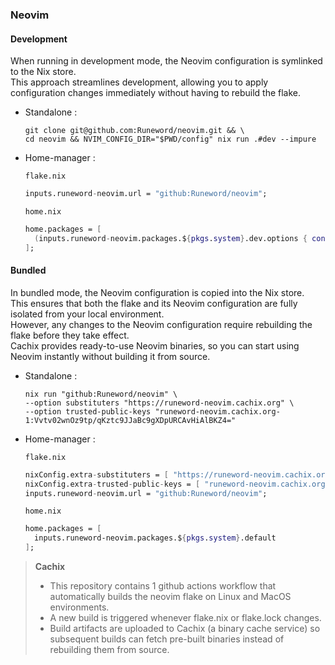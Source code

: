 ### Neovim

#### Development
When running in development mode, the Neovim configuration is symlinked to the Nix store.   
This approach streamlines development, allowing you to apply configuration changes immediately without having to rebuild the flake.

* Standalone :

  ```shell
  git clone git@github.com:Runeword/neovim.git && \
  cd neovim && NVIM_CONFIG_DIR="$PWD/config" nix run .#dev --impure
  ```

* Home-manager :

  `flake.nix`
  ```nix
  inputs.runeword-neovim.url = "github:Runeword/neovim";
  ```

  `home.nix`
  ```nix
  home.packages = [
    (inputs.runeword-neovim.packages.${pkgs.system}.dev.options { configPath = "${config.home.homeDirectory}/neovim/config"; })
  ];
  ```

#### Bundled
In bundled mode, the Neovim configuration is copied into the Nix store.   
This ensures that both the flake and its Neovim configuration are fully isolated from your local environment.   
However, any changes to the Neovim configuration require rebuilding the flake before they take effect.   
Cachix provides ready-to-use Neovim binaries, so you can start using Neovim instantly without building it from source.

* Standalone :

  ```shell
  nix run "github:Runeword/neovim" \
  --option substituters "https://runeword-neovim.cachix.org" \
  --option trusted-public-keys "runeword-neovim.cachix.org-1:Vvtv02wnOz9tp/qKztc9JJaBc9gXDpURCAvHiAlBKZ4="
  ```

* Home-manager :

  `flake.nix`
  ```nix
  nixConfig.extra-substituters = [ "https://runeword-neovim.cachix.org" ];
  nixConfig.extra-trusted-public-keys = [ "runeword-neovim.cachix.org-1:Vvtv02wnOz9tp/qKztc9JJaBc9gXDpURCAvHiAlBKZ4=" ];
  inputs.runeword-neovim.url = "github:Runeword/neovim";
  ```

  `home.nix`
  ```nix
  home.packages = [
    inputs.runeword-neovim.packages.${pkgs.system}.default
  ];
  ```

> **Cachix**   
> - This repository contains 1 github actions workflow that automatically builds the neovim flake on Linux and MacOS environments.   
> - A new build is triggered whenever flake.nix or flake.lock changes.   
> - Build artifacts are uploaded to Cachix (a binary cache service) so subsequent builds can fetch pre-built binaries instead of rebuilding them from source.   
